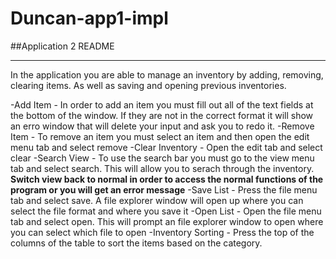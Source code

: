 # Duncan-app1-impl

##Application 2 README
***
In the application you are able to manage an inventory by adding, removing, clearing items. As well as saving and opening previous inventories. 

-Add Item - In order to add an item you must fill out all of the text fields at the bottom of the window. If they are not in the correct format it will show an erro window that will delete your input and ask you to redo it.
-Remove Item - To remove an item you must select an item and then open the edit menu tab and select remove
-Clear Inventory - Open the edit tab and select clear
-Search View - To use the search bar you must go to the view menu tab and select search. This will allow you to serach through the inventory. **Switch view back to normal in order to access the normal functions of the program or you will get an error message**
-Save List - Press the file menu tab and select save. A file explorer window will open up where you can select the file format and where you save it
-Open List - Open the file menu tab and select open. This will prompt an file explorer window to open where you can select  which file to open
-Inventory Sorting - Press the top of the columns of the table to sort the items based on the category. 


